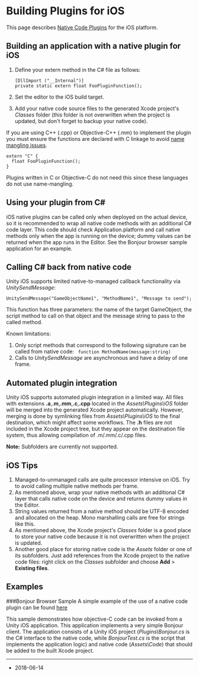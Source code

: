 Building Plugins for iOS
========================


This page describes [Native Code Plugins](Plugins) for the iOS platform.


Building an application with a native plugin for iOS
----------------------------------------------------


1. Define your extern method in the C# file as follows:


    ````
    [DllImport ("__Internal")]
    private static extern float FooPluginFunction();
    ````
1. Set the editor to the iOS build target.
1. Add your native code source files to the generated Xcode project's _Classes_ folder (this folder is not overwritten when the project is updated, but don't forget to backup your native code).

If you are using C++ (.cpp) or Objective-C++ (.mm) to implement the plugin you must ensure the functions are declared with C linkage to avoid [name mangling issues](http://en.wikipedia.org/wiki/Name_mangling). 

````
extern "C" {
  float FooPluginFunction();
}
````

Plugins written in C or Objective-C do not need this since these languages do not use name-mangling.

Using your plugin from C#
-------------------------

iOS native plugins can be called only when deployed on the actual device, so it is recommended to wrap all native code methods with an additional C# code layer. This code should check Application.platform and call native methods only when the app is running on the device; dummy values can be returned when the app runs in the Editor. See the Bonjour browser sample application for an example.

Calling C# back from native code
---------------------------------------------

Unity iOS supports limited native-to-managed callback functionality via _UnitySendMessage_:

````
UnitySendMessage("GameObjectName1", "MethodName1", "Message to send");
````
This function has three parameters: the name of the target GameObject, the script method to call on that object and the message string to pass to the called method.

Known limitations:

1. Only script methods that correspond to the following signature can be called from native code: ` function MethodName(message:string)`
1. Calls to _UnitySendMessage_ are asynchronous and have a delay of one frame.

Automated plugin integration
----------------------------

Unity iOS supports automated plugin integration in a limited way. All files with extensions __.a__,__.m__,__.mm__,__.c__,__.cpp__ located in the _Assets\Plugins\iOS_ folder will be merged into the generated Xcode project automatically. However, merging is done by symlinking files from _Assets\Plugins\iOS_ to the final destination, which might affect some workflows. The __.h__ files are not included in the Xcode project tree, but they appear on the destination file system, thus allowing compilation of .m/.mm/.c/.cpp files.
 
**Note:** Subfolders are currently not supported.

iOS Tips
--------


1. Managed-to-unmanaged calls are quite processor intensive on iOS. Try to avoid calling multiple native methods per frame.
1. As mentioned above, wrap your native methods with an additional C# layer that calls native code on the device and returns dummy values in the Editor.
1. String values returned from a native method should be UTF-8 encoded and allocated on the heap. Mono marshalling calls are free for strings like this.
1. As mentioned above, the Xcode project's _Classes_ folder is a good place to store your native code because it is not overwritten when the project is updated.
1. Another good place for storing native code is the _Assets_ folder or one of its subfolders. Just add references from the Xcode project to the native code files: right click on the _Classes_ subfolder and choose __Add__ &gt; __Existing files__.


Examples
--------



###Bonjour Browser Sample
A simple example of the use of a native code plugin can be found [here](../uploads/Examples/iPhoneNativeCodeSample.zip)

This sample demonstrates how objective-C code can be invoked
from a Unity iOS application. This application implements a very simple Bonjour client.
The application consists of a Unity iOS project (_Plugins\Bonjour.cs_ is the C# interface to the native code, while _BonjourTest.cs_ is the script that implements the application logic) and native code (_Assets\Code_) that should be added to the built Xcode project.

---

* <span class="page-edit">2018-06-14  <!-- include IncludeTextAmendPageSomeEdit --></span>